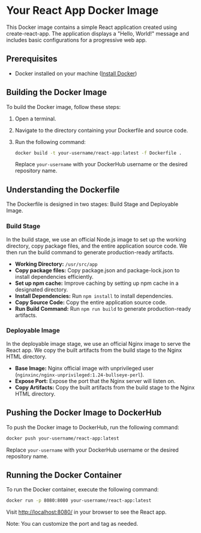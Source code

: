 
# Your React App Docker Image

This Docker image contains a simple React application created using create-react-app. The application displays a "Hello, World!" message and includes basic configurations for a progressive web app.

## Prerequisites

- Docker installed on your machine ([Install Docker](https://docs.docker.com/get-docker/))

## Building the Docker Image

To build the Docker image, follow these steps:

1. Open a terminal.
2. Navigate to the directory containing your Dockerfile and source code.
3. Run the following command:

    ```bash
    docker build -t your-username/react-app:latest -f Dockerfile .
    ```

    Replace `your-username` with your DockerHub username or the desired repository name.

## Understanding the Dockerfile

The Dockerfile is designed in two stages: Build Stage and Deployable Image.

### Build Stage

In the build stage, we use an official Node.js image to set up the working directory, copy package files, and the entire application source code. We then run the build command to generate production-ready artifacts.

- **Working Directory:** `/usr/src/app`
- **Copy package files:** Copy package.json and package-lock.json to install dependencies efficiently.
- **Set up npm cache:** Improve caching by setting up npm cache in a designated directory.
- **Install Dependencies:** Run `npm install` to install dependencies.
- **Copy Source Code:** Copy the entire application source code.
- **Run Build Command:** Run `npm run build` to generate production-ready artifacts.

### Deployable Image

In the deployable image stage, we use an official Nginx image to serve the React app. We copy the built artifacts from the build stage to the Nginx HTML directory.

- **Base Image:** Nginx official image with unprivileged user (`nginxinc/nginx-unprivileged:1.24-bullseye-perl`).
- **Expose Port:** Expose the port that the Nginx server will listen on.
- **Copy Artifacts:** Copy the built artifacts from the build stage to the Nginx HTML directory.

## Pushing the Docker Image to DockerHub

To push the Docker image to DockerHub, run the following command:

```bash
docker push your-username/react-app:latest
```

Replace `your-username` with your DockerHub username or the desired repository name.

## Running the Docker Container

To run the Docker container, execute the following command:

```bash
docker run -p 8080:8080 your-username/react-app:latest
```

Visit [http://localhost:8080/](http://localhost:8080/) in your browser to see the React app.

Note: You can customize the port and tag as needed.
